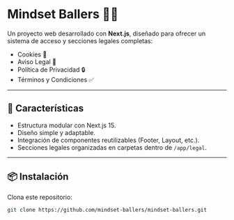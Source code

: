 # Mindset Ballers 🏀💡

Un proyecto web desarrollado con **Next.js**, diseñado para ofrecer un sistema de acceso y secciones legales completas:  
- Cookies 🍪  
- Aviso Legal 📜  
- Política de Privacidad 🔒  
- Términos y Condiciones ✅  

---

## 🚀 Características
- Estructura modular con Next.js 15.  
- Diseño simple y adaptable.  
- Integración de componentes reutilizables (Footer, Layout, etc.).  
- Secciones legales organizadas en carpetas dentro de `/app/legal`.  

---

## 📦 Instalación

Clona este repositorio:

```bash
git clone https://github.com/mindset-ballers/mindset-ballers.git
